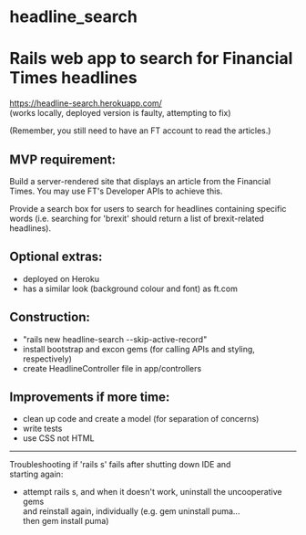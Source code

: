 
# headline_search

# Rails web app to search for Financial Times headlines  

https://headline-search.herokuapp.com/  
(works locally, deployed version is faulty, attempting to fix)

(Remember, you still need to have an FT account to read the articles.)

## MVP requirement:  

Build a server-rendered site that displays an article from the Financial  
Times. You may use FT's Developer APIs to achieve this.  

Provide a search box for users to search for headlines containing specific  
words (i.e. searching for 'brexit' should return a list of brexit-related  
headlines).

## Optional extras:

- deployed on Heroku
- has a similar look (background colour and font) as ft.com

## Construction:

- "rails new headline-search --skip-active-record"  
- install bootstrap and excon gems (for calling APIs and styling, respectively)  
- create HeadlineController file in app/controllers  

## Improvements if more time:

- clean up code and create a model (for separation of concerns)
- write tests
- use CSS not HTML

-------------------------------------------------------------------------------

Troubleshooting if 'rails s' fails after shutting down IDE and  
starting again:

- attempt rails s, and when it doesn't work, uninstall the uncooperative gems  
and reinstall again, individually (e.g. gem uninstall puma...  
then gem install puma)
